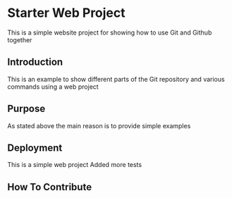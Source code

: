 # Starter Web Project

This is a simple website project for showing how to use Git and Github together

## Introduction 

This is an example to show different parts of the Git repository and various commands using a web project

## Purpose

As stated above the main reason is to provide simple examples

## Deployment

This is a simple web project
Added more tests

## How To Contribute
